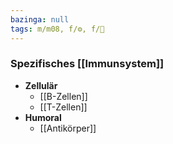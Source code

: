 ```yaml
---
bazinga: null
tags: m/m08, f/⚙️, f/🦠
---
```

### Spezifisches [[Immunsystem]]
- **Zellulär**
	- [[B-Zellen]]
	- [[T-Zellen]]
- **Humoral**
	- [[Antikörper]]